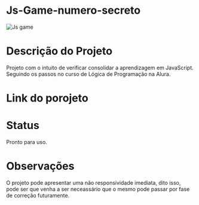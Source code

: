 # Js-Game-numero-secreto

![Js game](https://github.com/rafaelunderscorerdrigs/Js-Game-numero-secreto/assets/130865143/12757302-d820-40d2-be35-7e38751aae9c)

# Descrição do Projeto

Projeto com o intuito de verificar consolidar a aprendizagem em JavaScript. Seguindo os passos no curso de Lógica de Programação na Alura.

# Link do porojeto

# Status

Pronto para uso.

# Observações

O projeto pode apresentar uma não responsividade imediata, dito isso, pode ser que venha a ser  neceassário que o mesmo pode passar por fase de correção futuramente.
